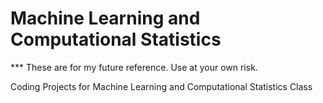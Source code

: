 Machine Learning and Computational Statistics
==========

*** These are for my future reference. Use at your own risk.

Coding Projects for Machine Learning and Computational Statistics Class
